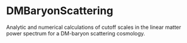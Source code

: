 # DMBaryonScattering
Analytic and numerical calculations of cutoff scales in the linear matter power spectrum for a DM-baryon scattering cosmology.
